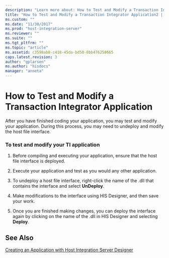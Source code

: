 ```yaml
---
description: "Learn more about: How to Test and Modify a Transaction Integrator Application"
title: "How to Test and Modify a Transaction Integrator Application2 | Microsoft Docs"
ms.custom: ""
ms.date: "11/30/2017"
ms.prod: "host-integration-server"
ms.reviewer: ""
ms.suite: ""
ms.tgt_pltfrm: ""
ms.topic: "article"
ms.assetid: c3598ab8-c418-45da-bd50-0bb476258665
caps.latest.revision: 3
author: "gplarsen"
ms.author: "hisdocs"
manager: "anneta"
---
```

# How to Test and Modify a Transaction Integrator Application
After you have finished coding your application, you may test and modify your application. During this process, you may need to undeploy and modify the host file interface.  
  
### To test and modify your TI application  
  
1.  Before compiling and executing your application, ensure that the host file interface is deployed.  
  
2.  Execute your application and test as you would any other application.  
  
3.  To undeploy a host file interface, right-click the name of the .dll that contains the interface and select **UnDeploy**.  
  
4.  Make modifications to the interface using HIS Designer, and then save your work.  
  
5.  Once you are finished making changes, you can deploy the interface again by clicking on the name of the .dll in HIS Designer and selecting **Deploy**.  
  
## See Also  
 [Creating an Application with Host Integration Server Designer](../core/creating-an-application-with-host-integration-server-designer1.md)
